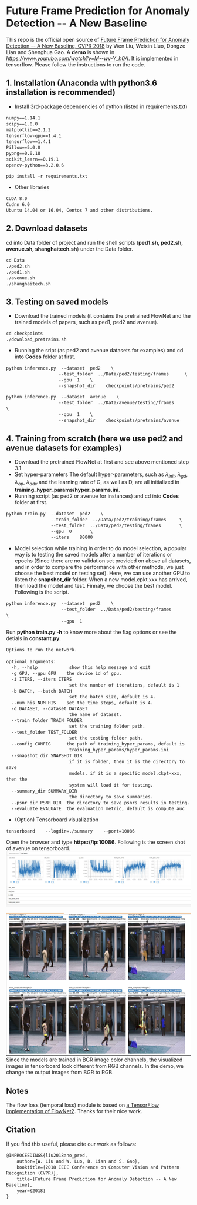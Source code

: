 # Future Frame Prediction for Anomaly Detection -- A New Baseline
This repo is the official open source of [Future Frame Prediction for Anomaly Detection -- A New Baseline, CVPR 2018](https://arxiv.org/pdf/1712.09867.pdf) by Wen Liu, Weixin Lluo, Dongze Lian and Shenghua Gao. 
A **demo** is shown in *https://www.youtube.com/watch?v=M--wv-Y_h0A*. It is implemented in tensorflow. Please follow the instructions to run the code.

## 1. Installation (Anaconda with python3.6 installation is recommended)
* Install 3rd-package dependencies of python (listed in requirements.txt)
```
numpy==1.14.1
scipy==1.0.0
matplotlib==2.1.2
tensorflow-gpu==1.4.1
tensorflow==1.4.1
Pillow==5.0.0
pypng==0.0.18
scikit_learn==0.19.1
opencv-python==3.2.0.6
```

```shell
pip install -r requirements.txt
```
* Other libraries
```code
CUDA 8.0
Cudnn 6.0
Ubuntu 14.04 or 16.04, Centos 7 and other distributions.
```
## 2. Download datasets
cd into Data folder of project and run the shell scripts (**ped1.sh, ped2.sh, avenue.sh, shanghaitech.sh**) under the Data folder.
```shell
cd Data
./ped2.sh
./ped1.sh
./avenue.sh
./shanghaitech.sh
```

## 3. Testing on saved models
* Download the trained models (it contains the pretrained FlowNet and the trained models of papers, such as ped1, ped2 and avenue).
```shell
cd checkpoints
./download_pretrains.sh
```
* Running the sript (as ped2 and avenue datasets for examples) and cd into **Codes** folder at first.
```shell
python inference.py  --dataset  ped2    \
                    --test_folder  ../Data/ped2/testing/frames      \
                    --gpu  1    \
                    --snapshot_dir    checkpoints/pretrains/ped2
```

```shell
python inference.py  --dataset  avenue    \
                    --test_folder  ../Data/avenue/testing/frames      \
                    --gpu  1    \
                    --snapshot_dir    checkpoints/pretrains/avenue
```


## 4. Training from scratch (here we use ped2 and avenue datasets for examples)
* Download the pretrained FlowNet at first and see above mentioned step 3.1 
* Set hyper-parameters
The default hyper-parameters, such as $\lambda_{init}$, $\lambda_{gd}$, $\lambda_{op}$, $\lambda_{adv}$ and the learning rate of G, as well as D, are all initialized in **training_hyper_params/hyper_params.ini**. 
* Running script (as ped2 or avenue for instances) and cd into **Codes** folder at first.
```shell
python train.py  --dataset  ped2    \
                 --train_folder  ../Data/ped2/training/frames     \
                 --test_folder  ../Data/ped2/testing/frames       \
                 --gpu  0       \
                 --iters    80000
```
* Model selection while training
In order to do model selection, a popular way is to testing the saved models after a number of iterations or epochs (Since there are no validation set provided on above all datasets, and in order to compare the performance with other methods, we just choose the best model on testing set). Here, we can use another GPU to listen the **snapshot_dir** folder. When a new model.cpkt.xxx has arrived, then load the model and test. Finnaly, we choose the best model. Following is the script.
```shell
python inference.py  --dataset  ped2    \
                     --test_folder  ../Data/ped2/testing/frames       \
                     --gpu  1
```
Run **python train.py -h** to know more about the flag options or see the detials in **constant.py**.
```shell
Options to run the network.

optional arguments:
  -h, --help            show this help message and exit
  -g GPU, --gpu GPU    the device id of gpu.
  -i ITERS, --iters ITERS
                        set the number of iterations, default is 1
  -b BATCH, --batch BATCH
                        set the batch size, default is 4.
  --num_his NUM_HIS    set the time steps, default is 4.
  -d DATASET, --dataset DATASET
                        the name of dataset.
  --train_folder TRAIN_FOLDER
                        set the training folder path.
  --test_folder TEST_FOLDER
                        set the testing folder path.
  --config CONFIG      the path of training_hyper_params, default is
                        training_hyper_params/hyper_params.ini
  --snapshot_dir SNAPSHOT_DIR
                        if it is folder, then it is the directory to save
                        models, if it is a specific model.ckpt-xxx, then the
                        system will load it for testing.
  --summary_dir SUMMARY_DIR
                        the directory to save summaries.
  --psnr_dir PSNR_DIR  the directory to save psnrs results in testing.
  --evaluate EVALUATE  the evaluation metric, default is compute_auc
```
* (Option) Tensorboard visualization
```shell
tensorboard    --logdir=./summary    --port=10086
```
Open the browser and type **https://ip:10086**. Following is the screen shot of avenue on tensorboard.
![scalars_tensorboard](assets/scalars.JPG)

![images_tensorboard](assets/images.JPG)
Since the models are trained in BGR image color channels, the visualized images in tensorboard look different from RGB channels.
In the demo, we change the output images from BGR to RGB.

## Notes
The flow loss (temporal loss) module is based on [a TensorFlow implementation of FlowNet2](https://github.com/sampepose/flownet2-tf). Thanks for their nice work.
## Citation
If you find this useful, please cite our work as follows:
```code
@INPROCEEDINGS{liu2018ano_pred, 
	author={W. Liu and W. Luo, D. Lian and S. Gao}, 
	booktitle={2018 IEEE Conference on Computer Vision and Pattern Recognition (CVPR)}, 
	title={Future Frame Prediction for Anomaly Detection -- A New Baseline}, 
	year={2018}
}
```
